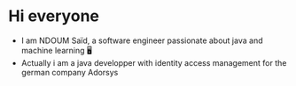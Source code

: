 # Hi everyone
- I am NDOUM Saïd, a software engineer passionate about java and machine learning 🖥️
- Actually i am a java developper with identity access management for the german company Adorsys
  
